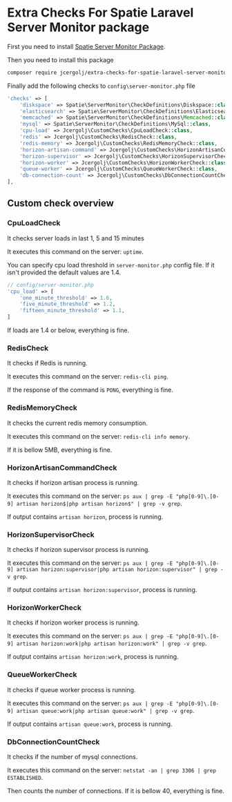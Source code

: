 # Extra Checks For Spatie Laravel Server Monitor package
First you need to install [Spatie Server Monitor Package](https://github.com/spatie/laravel-server-monitor).

Then you need to install this package
```bash
composer require jcergolj/extra-checks-for-spatie-laravel-server-monitor
```

Finally add the following checks to `config\server-monitor.php` file
```php
'checks' => [
    'diskspace' => Spatie\ServerMonitor\CheckDefinitions\Diskspace::class,
    'elasticsearch' => Spatie\ServerMonitor\CheckDefinitions\Elasticsearch::class,
    'memcached' => Spatie\ServerMonitor\CheckDefinitions\Memcached::class,
    'mysql' => Spatie\ServerMonitor\CheckDefinitions\MySql::class,
    'cpu-load' => Jcergolj\CustomChecks\CpuLoadCheck::class,
    'redis' => Jcergolj\CustomChecks\RedisCheck::class,
    'redis-memory' => Jcergolj\CustomChecks\RedisMemoryCheck::class,
    'horizon-artisan-command' => Jcergolj\CustomChecks\HorizonArtisanCommandCheck::class,
    'horizon-supervisor' => Jcergolj\CustomChecks\HorizonSupervisorCheck::class,
    'horizon-worker' => Jcergolj\CustomChecks\HorizonWorkerCheck::class,
    'queue-worker' => Jcergolj\CustomChecks\QueueWorkerCheck::class,
    'db-connection-count' => Jcergolj\CustomChecks\DbConnectionCountCheck::class,
],
```

## Custom check overview

### CpuLoadCheck
It checks server loads in last 1, 5 and 15 minutes

It executes this command on the server: `uptime`.

You can specify cpu load threshold in `server-monitor.php` config file. If it isn't provided the
default values are 1.4.

```php
// config/server-monitor.php
'cpu_load' => [
    'one_minute_threshold' => 1.6,
    'five_minute_threshold' => 1.2,
    'fifteen_minute_threshold' => 1.1,
]
```

If loads are 1.4 or below, everything is fine.

### RedisCheck
It checks if Redis is running.

It executes this command on the server: `redis-cli ping`.

If the response of the command is `PONG`, everything is fine.

### RedisMemoryCheck
It checks the current redis memory consumption.

It executes this command on the server: `redis-cli info memory`.

If it is bellow 5MB, everything is fine.

### HorizonArtisanCommandCheck
It checks if horizon artisan process is running.

It executes this command on the server: `ps aux | grep -E "php[0-9]\.[0-9] artisan horizon$|php artisan horizon$" | grep -v grep`.

If output contains `artisan horizon`, process is running.

### HorizonSupervisorCheck
It checks if horizon supervisor process is running.

It executes this command on the server: `ps aux | grep -E "php[0-9]\.[0-9] artisan horizon:supervisor|php artisan horizon:supervisor" | grep -v grep`.

If output contains `artisan horizon:supervisor`, process is running.

### HorizonWorkerCheck
It checks if horizon worker process is running.

It executes this command on the server: `ps aux | grep -E "php[0-9]\.[0-9] artisan horizon:work|php artisan horizon:work" | grep -v grep`.

If output contains `artisan horizon:work`, process is running.

### QueueWorkerCheck
It checks if queue worker process is running.

It executes this command on the server: `ps aux | grep -E "php[0-9]\.[0-9] artisan queue:work|php artisan queue:work" | grep -v grep`.

If output contains `artisan queue:work`, process is running.

### DbConnectionCountCheck
It checks if the number of mysql connections.

It executes this command on the server: `netstat -an | grep 3306 | grep ESTABLISHED`.

Then counts the number of connections. If it is bellow 40, everything is fine.
